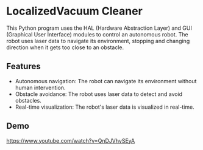 # LocalizedVacuum Cleaner

This Python program uses the HAL (Hardware Abstraction Layer) and GUI (Graphical User Interface) modules to control an autonomous robot. The robot uses laser data to navigate its environment, stopping and changing direction when it gets too close to an obstacle.



## Features

- Autonomous navigation: The robot can navigate its environment without human intervention.
- Obstacle avoidance: The robot uses laser data to detect and avoid obstacles.
- Real-time visualization: The robot's laser data is visualized in real-time.

## Demo
https://www.youtube.com/watch?v=QnDJVhvSEyA
